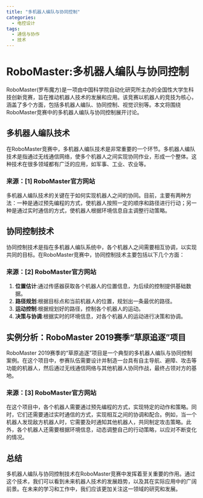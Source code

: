 ```yaml
---  
title: "多机器人编队与协同控制"  
categories:  
  - 电控设计  
tags: 
  - 通信与协作 
  - 技术  
---  
```


# RoboMaster:多机器人编队与协同控制

RoboMaster(罗布魔方)是一项由中国科学院自动化研究所主办的全国性大学生科技创新竞赛，旨在推动机器人技术的发展和应用。该竞赛以机器人的竞技为核心，涵盖了多个方面，包括多机器人编队、协同控制、视觉识别等。本文将围绕RoboMaster竞赛中的多机器人编队与协同控制展开讨论。

## 多机器人编队技术

在RoboMaster竞赛中，多机器人编队技术是非常重要的一个环节。多机器人编队技术是指通过无线通信网络，使多个机器人之间实现协同作业，形成一个整体。这种技术在很多领域都有广泛的应用，如军事、工业、农业等。

### 来源：[1] RoboMaster官方网站

多机器人编队技术的关键在于如何实现机器人之间的协同。目前，主要有两种方法：一种是通过预先编程的方式，使机器人按照一定的顺序和路径进行行动；另一种是通过实时通信的方式，使机器人根据环境信息自主调整行动策略。

## 协同控制技术

协同控制技术是指在多机器人编队系统中，各个机器人之间需要相互协调，以实现共同的目标。在RoboMaster竞赛中，协同控制技术主要包括以下几个方面：

### 来源：[2] RoboMaster官方网站

1. **位置估计**:通过传感器获取各个机器人的位置信息，为后续的控制提供基础数据。
2. **路径规划**:根据目标点和当前机器人的位置，规划出一条最优的路径。
3. **运动控制**:根据规划好的路径，控制各个机器人的运动。
4. **决策与协调**:根据实时的环境信息，对各个机器人的运动进行决策和协调。

## 实例分析：RoboMaster 2019赛季“草原追逐”项目

RoboMaster 2019赛季的“草原追逐”项目是一个典型的多机器人编队与协同控制案例。在这个项目中，参赛队伍需要设计并制造一台具有自主导航、避障、攻击等功能的机器人，然后通过无线通信网络与其他机器人协同作战，最终占领对方的基地。

### 来源：[3] RoboMaster官方网站

在这个项目中，各个机器人需要通过预先编程的方式，实现特定的动作和策略。同时，它们还需要通过实时通信的方式，实现相互之间的协调和配合。例如，当一个机器人发现敌方机器人时，它需要及时通知其他机器人，共同制定攻击策略。此外，各个机器人还需要根据环境信息，动态调整自己的行动策略，以应对不断变化的情况。

## 总结

多机器人编队与协同控制技术在RoboMaster竞赛中发挥着至关重要的作用。通过这个技术，我们可以看到未来机器人技术的发展趋势，以及其在实际应用中的广阔前景。在未来的学习和工作中，我们应该更加关注这一领域的研究和发展。 
